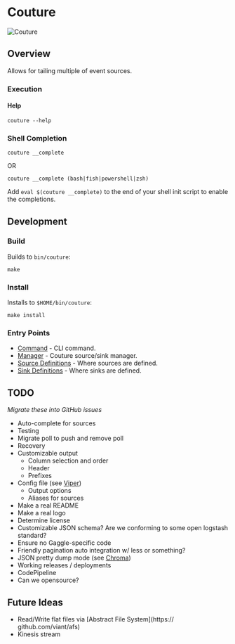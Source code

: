 # Couture

![Couture](https://static.thenounproject.com/png/566246-200.png)

## Overview

Allows for tailing multiple of event sources.

### Execution

#### Help

    couture --help

### Shell Completion

    couture __complete

OR

    couture __complete (bash|fish|powershell|zsh)

Add `eval $(couture __complete)` to the end of your shell init script to enable the completions.

## Development

### Build

Builds to `bin/couture`:

    make

### Install

Installs to `$HOME/bin/couture`:

    make install

### Entry Points

* [Command](cmd/couture.go) - CLI command.
* [Manager](internal/pkg/manager/manager.go) - Couture source/sink manager.
* [Source Definitions](internal/pkg/source/source.go) - Where sources are defined.
* [Sink Definitions](internal/pkg/sink/sink.go) - Where sinks are defined.

## TODO

_Migrate these into GitHub issues_

* Auto-complete for sources
* Testing
* Migrate poll to push and remove poll
* Recovery
* Customizable output
    * Column selection and order
    * Header
    * Prefixes
* Config file (see [Viper](https://github.com/spf13/viper#working-with-flags))
    * Output options
    * Aliases for sources
* Make a real README
* Make a real logo
* Determine license
* Customizable JSON schema? Are we conforming to some open logstash standard?
* Ensure no Gaggle-specific code
* Friendly pagination auto integration w/ less or something?
* JSON pretty dump mode (see [Chroma](https://github.com/alecthomas/chroma))
* Working releases / deployments
* CodePipeline
* Can we opensource?

## Future Ideas

* Read/Write flat files via [Abstract File System](https:// github.com/viant/afs) 
* Kinesis stream

